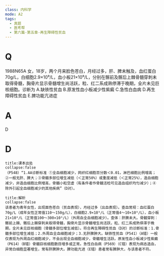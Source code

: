 ```yaml
---
class: 内科学
mode: A2
tags:
  - 真题
  - 医考帮
  - 第六篇-第五章-再生障碍性贫血
---
```


# Q
1988N65A 女，18岁，两个月来脸色苍白，月经过多，肝、脾未触及，血红蛋白70g/L，白细胞2.9×10⁹/L，血小板21×10⁹/L，分别在髂前及髂后上棘骨髓穿刺未取得骨髓，胸骨片显示骨髓增生尚活跃，粒、红二系成熟停滞于晚期，全片未见巨核细胞。诊断为
A.缺铁性贫血
B.原发性血小板减少性紫癜
C.急性白血病
D.再生障碍性贫血
E.脾功能亢进症

# A
D
# D
```ad-note
title:课本出处
collapse:false
（P548）“1.AA诊断标准 ①全血细胞减少，网织红细胞百分数＜0.01，淋巴细胞比例增高；②一般无肝、脾大；③骨髓多部位增生减低（＜正常50%）或重度减低（＜正常25%），造血细胞减少，非造血细胞比例增高，骨髓小粒空虚（有条件者作骨髓活检可见造血组织均匀减少）；④除外引起全血细胞减少的其他疾病”（D对）。
```

```ad-summary
title:解析
collapse:false
该患者为青年女性，出现面色苍白（贫血表现），月经过多（出血表现）。查血常规：血红蛋白70g/L（成年女性正常值110～150g/L），白细胞2.9×10⁹/L（正常值4～10×10⁹/L），血小板21×10⁹/L（正常值100～300×10⁹/L）（外周血全血细胞减少）。查体：肝脾未大。骨髓穿刺：髂前上棘、髂后上棘穿刺未取得骨髓，胸骨片显示骨髓增生尚活跃，粒、红二系成熟停滞于晚期，全片未见巨核细胞（骨髓多部位增生减低）。符合再生障碍性贫血（D对）的诊断标准：1.骨髓多部位增生减低；2.外周血全血细胞减少；3.无肝脾肿大。缺铁性贫血（P541）（A错）一般仅表现为外周血红细胞减少，不会出现全血细胞减少，骨髓增生活跃。原发性血小板减少性紫癜（P614）（B错）骨髓巨核细胞数目增多或正常。急性白血病（P569）（C错）表现为病态造血，异常白细胞显著增生，常有肝脾肿大。脾功能亢进（E错）患者常有脾肿大，与该患者不符。
```

